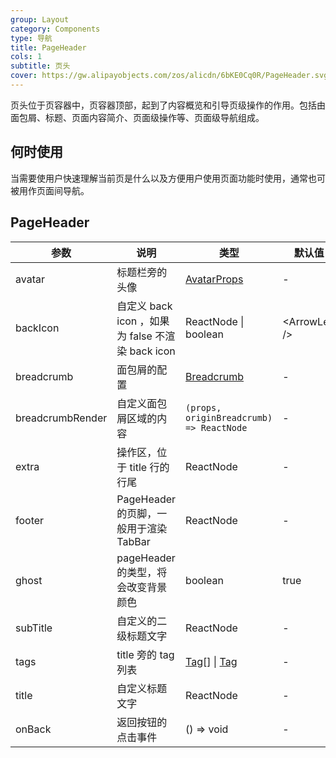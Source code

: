 ```yaml
---
group: Layout
category: Components
type: 导航
title: PageHeader
cols: 1
subtitle: 页头
cover: https://gw.alipayobjects.com/zos/alicdn/6bKE0Cq0R/PageHeader.svg
---
```


页头位于页容器中，页容器顶部，起到了内容概览和引导页级操作的作用。包括由面包屑、标题、页面内容简介、页面级操作等、页面级导航组成。

## 何时使用

当需要使用户快速理解当前页是什么以及方便用户使用页面功能时使用，通常也可被用作页面间导航。

## PageHeader

| 参数 | 说明 | 类型 | 默认值 | 版本 |
| --- | --- | --- | --- | --- |
| avatar | 标题栏旁的头像 | [AvatarProps](/components/avatar/) | - |  |
| backIcon | 自定义 back icon ，如果为 false 不渲染 back icon | ReactNode \| boolean | \<ArrowLeft /> |  |
| breadcrumb | 面包屑的配置 | [Breadcrumb](/components/breadcrumb/) | - |  |
| breadcrumbRender | 自定义面包屑区域的内容 | `(props, originBreadcrumb) => ReactNode` | - | 4.11.0 |
| extra | 操作区，位于 title 行的行尾 | ReactNode | - |  |
| footer | PageHeader 的页脚，一般用于渲染 TabBar | ReactNode | - |  |
| ghost | pageHeader 的类型，将会改变背景颜色 | boolean | true |  |
| subTitle | 自定义的二级标题文字 | ReactNode | - |  |
| tags | title 旁的 tag 列表 | [Tag](/components/tag/)\[] \| [Tag](/components/tag/) | - |  |
| title | 自定义标题文字 | ReactNode | - |  |
| onBack | 返回按钮的点击事件 | () => void | - |  |

<style>
  [data-theme="dark"] .site-page-header {
    border: 1px solid #303030;
  }
  [data-theme="dark"]  .site-page-header-ghost-wrapper {
    background-color: rgba(255,255,255,0.08);
  }
</style>
